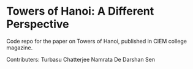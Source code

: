 # Towers of Hanoi: A Different Perspective
Code repo for the paper on Towers of Hanoi, published in CIEM college magazine. 

Contributers:
Turbasu Chatterjee
Namrata De
Darshan Sen
